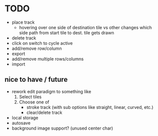 # TODO

- place track
    - hovering over one side of destination tile vs other changes which side path from start tile to dest. tile gets drawn
- delete track
- click on switch to cycle active
- add/remove row/column
- export
- add/remove multiple rows/columns
- import

## nice to have / future
- rework edit paradigm to something like
    1. Select tiles
    2. Choose one of 
        - stroke track (with sub options like straight, linear, curved, etc.)
        - clear/delete track
- local storage
- autosave
- background image support? (unused center char)